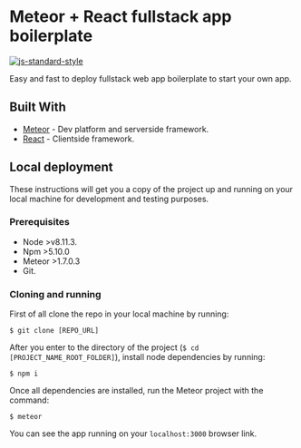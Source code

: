 # Meteor + React fullstack app boilerplate

[![js-standard-style](https://img.shields.io/badge/code%20style-standard-brightgreen.svg)](http://standardjs.com/)

Easy and fast to deploy fullstack web app boilerplate to start your own app.

## Built With

- [Meteor](https://www.meteor.com) - Dev platform and serverside framework.
- [React](https://react.com/) - Clientside framework.

## Local deployment

These instructions will get you a copy of the project up and running on your local machine for development and testing purposes.

### Prerequisites

- Node >v8.11.3.
- Npm >5.10.0
- Meteor >1.7.0.3
- Git.

### Cloning and running

First of all clone the repo in your local machine by running:

```
$ git clone [REPO_URL]
```

After you enter to the directory of the project (`$ cd [PROJECT_NAME_ROOT_FOLDER]`), install node dependencies by running:

```
$ npm i
```

Once all dependencies are installed, run the Meteor project with the command:

```
$ meteor
```

You can see the app running on your `localhost:3000` browser link.
